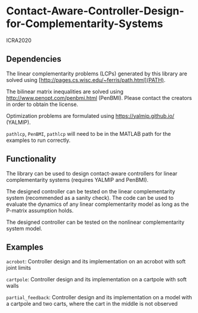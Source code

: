 # Contact-Aware-Controller-Design-for-Complementarity-Systems
ICRA2020

## Dependencies
The linear complementarity problems (LCPs) generated by this library are solved using [http://pages.cs.wisc.edu/~ferris/path.html](PATH). 

The bilinear matrix inequalities are solved using http://www.penopt.com/penbmi.html (PenBMI). Please contact the creators in order to obtain the license.

Optimization problems are formulated using https://yalmip.github.io/ (YALMIP).

`pathlcp`, `PenBMI`, `pathlcp` will need to be in the MATLAB path for the examples to run correctly.

## Functionality
The library can be used to design contact-aware controllers for linear complementarity systems (requires YALMIP and PenBMI).

The designed controller can be tested on the linear complementarity system (recommended as a sanity check). The code can be used to evaluate the dynamics of any linear complementarity model as long as the P-matrix assumption holds.

The designed controller can be tested on the nonlinear complementarity system model.

## Examples
`acrobot`: Controller design and its implementation on an acrobot with soft joint limits

`cartpole`: Controller design and its implementation on a cartpole with soft walls

`partial_feedback`: Controller design and its implementation on a model with a cartpole and two carts, where the cart in the middle is not observed



